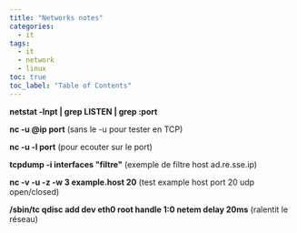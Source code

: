 ```yaml
---
title: "Networks notes"
categories:
  - it
tags:
  - it
  - network
  - linux
toc: true
toc_label: "Table of Contents"
---
```


__netstat -lnpt | grep LISTEN | grep :port__

__nc -u @ip port__ (sans le -u pour tester en TCP)

__nc -u -l port__ (pour ecouter sur le port)

__tcpdump -i interfaces "filtre"__ (exemple de filtre host ad.re.sse.ip)

__nc -v -u -z -w 3 example.host 20__ (test example host port 20 udp open/closed)

__/sbin/tc qdisc add dev eth0 root handle 1:0 netem delay 20ms__ (ralentit le réseau)


